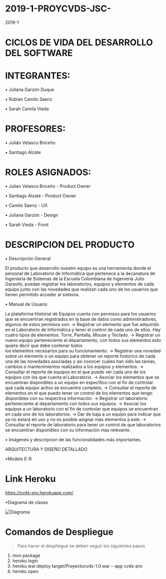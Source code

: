 # 2019-1-PROYCVDS-JSC-

2019-1

# CICLOS DE VIDA DEL DESARROLLO DEL SOFTWARE

# INTEGRANTES:


• Juliana Garzón Duque 

• Rubian Camilo Saenz
 
• Sarah Camila Vieda


# PROFESORES: 

• Julián Velasco Briceño

• Santiago Alzate


# ROLES ASIGNADOS:

• Julian Velasco Briceño - Product Owner

• Santiago Alzate - Product Owner

• Camilo Saenz - UX 

• Juliana Garzón - Design

• Sarah Vieda - Front 



# DESCRIPCION DEL PRODUCTO 

• Descripción General 

El producto que desarrollo nuestro equipo es una herramienta donde el personal de Laboratorio de Informática que pertenece a la decanatura de Ingeniería de Sistemas de la Escuela Colombiana de Ingeniería Julio Garavito, puedan registrar los laboratorios, equipos y elementos de cada equipo junto con las novedades que realizan cada uno de los usuarios que tienen permitido acceder al sistema. 

• Manual de Usuario

La plataforma Historial de Equipos cuenta con permisos para los usuarios que se encuentran registrados en la base de datos como    administradores, algunos de estos permisos son:
   ->  Registrar un elemento que fue adquirido en el Laboratorio de Informática y tener el control de cada uno de ellos. Hay cuatro        tipos de elementos: Torre, Pantalla, Mouse y Teclado.
   ->  Registrar un nuevo equipo perteneciente al departamento, con todos sus elementos esto quiere decir que debe contener todos  
       los elementos necesarios para su funcionamiento.
   ->  Registrar una novedad sobre un elemento o un equipo para obtener un reporte historico de cada una de las novedades                  asociadas y asi conocer cuales han sido las tareas, cambios o mantenimientos realizados a los equipos y elementos.
   ->  Consultar el reporte de equipos en el que puedo ver cada uno de los equipos con los que cuenta el Laboratorio.
   ->  Asociar los elementos que se encuentran disponibles a un equipo en específico con el fin de controlar que cada equipo activo        se encuentre completo.
   ->  Consultar el reporte de elementos en el que puedo tener un control de los elementos que tengo disponibles con su respectiva        información.
   ->  Registrar un laboratorio perteneciente al departamento con todos sus equipos.
   ->  Asociar los equipos a un laboratorio con el fin de controlar que equipos se encuentran en cada uno de los laboratorios.
   ->  Dar de baja a un equipo para indicar que ya no estará en uso y no es posible asignar más elementos a este.
   ->  Consultar el reporte de laboratorio para tener un control de que laboratorios se encuentran disponibles con su información          mas relevante.
   
   • Imágenes y descripcion de las funcionalidades más importantes.
   
   
   
   
   
   
   
       
   
 






ARQUITECTURA Y DISEÑO DETALLADO

•Modelo E-R

# Link Heroku
https://cvds-pro.herokuapp.com/ 


•Diagrama de clases

![Diagrama](https://user-images.githubusercontent.com/48154086/57622319-efa75600-7552-11e9-960c-7ba1d88d6d7b.PNG)


# Comandos de Despliegue

> Para hacer el despliegue se deben seguir los siguientes pasos

1) mvn package
2) heroku login
3) heroku war:deploy target/Proyectocvds-1.0.war --app cvds-pro
4) heroku open





